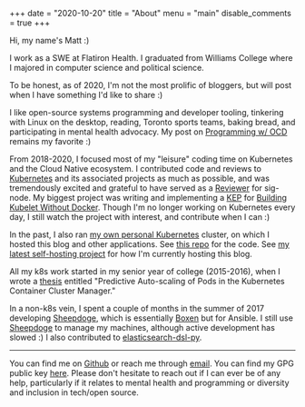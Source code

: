 +++
date = "2020-10-20"
title = "About"
menu = "main"
disable_comments = true
+++

Hi, my name's Matt :)

I work as a SWE at Flatiron Health. I graduated from Williams
College where I majored in computer science and political science.

To be honest, as of 2020, I'm not the most prolific of bloggers,
but will post when I have something I'd like to share :)

I like open-source systems programming and developer tooling,
tinkering with Linux on the desktop, reading, Toronto sports teams, baking bread,
and participating in mental health advocacy. My post on [Programming w/
OCD](/post/programming-with-ocd/) remains my favorite :)

From 2018-2020, I focused most of my "leisure" coding time on Kubernetes and the Cloud
Native ecosystem. I contributed code and reviews to
[Kubernetes](https://github.com/kubernetes/kubernetes) and
its associated projects as much as possible, and was tremendously excited and grateful to have
served as a [Reviewer](https://github.com/kubernetes/kubernetes/commit/269cd63e15031de6efed05f5d63d5403f7f010c4)
for sig-node. My biggest project was writing and implementing a
[KEP](https://github.com/kubernetes/enhancements) for [Building Kubelet Without
Docker](https://github.com/kubernetes/enhancements/blob/master/keps/sig-node/20200205-build-kubelet-without-docker.md). Though I'm no longer working on Kubernetes every day, I still watch
the project with interest, and contribute when I can :)

In the past, I also ran [my own personal Kubernetes](http://mattjmcnaughton.com/post/a-kubernetes-of-ones-own-part-0/)
cluster, on which I hosted this blog and other applications.
See [this repo](https://github.com/mattjmcnaughton/personal-k8s)
for the code. See [my latest self-hosting
project](https://github.com/mattjmcnaughton/nuage) for how I'm currently hosting
this blog.

All my k8s work started in my senior year of college (2015-2016), when I wrote a
[thesis](https://github.com/mattjmcnaughton/thesis) entitled "Predictive
Auto-scaling of Pods in the Kubernetes Container Cluster Manager."

In a non-k8s vein, I spent a couple of months in the summer of 2017 developing
[Sheepdoge](https://github.com/sheepdoge), which is essentially [Boxen](https://github.com/boxen)
but for Ansible. I still use [Sheepdoge](https://github.com/sheepdoge) to manage my machines,
although active development has slowed :)
I also contributed to [elasticsearch-dsl-py](https://github.com/elastic/elasticsearch-dsl-py).

---

You can find me on [Github](https://github.com/mattjmcnaughton)
or reach me through [email](mailto:me@mattjmcnaughton.com).
You can find my GPG public key [here](/mattjmcnaughton.pub.asc).
Please don't hesitate to reach out if I can ever be of any help, particularly if
it relates to mental health and programming or diversity and inclusion in
tech/open source.
